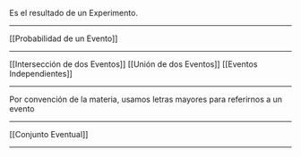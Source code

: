 Es el resultado de un Experimento.
***
[[Probabilidad de un Evento]]
***
[[Intersección de dos Eventos]]
[[Unión de dos Eventos]]
[[Eventos Independientes]]
***
Por convención de la materia, usamos letras mayores para referirnos a un evento
***
[[Conjunto Eventual]]
***
